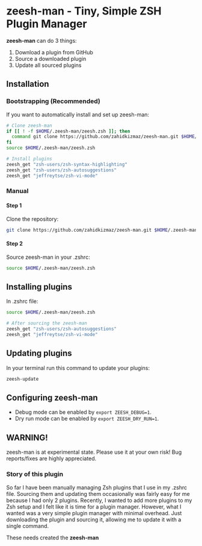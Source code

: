 # zeesh-man - Tiny, Simple ZSH Plugin Manager

**zeesh-man** can do 3 things:

1. Download a plugin from GitHub
1. Source a downloaded plugin
1. Update all sourced plugins

## Installation

### Bootstrapping (Recommended)

If you want to automatically install and set up zeesh-man:

```zsh
# Clone zeesh-man
if [[ ! -f $HOME/.zeesh-man/zeesh.zsh ]]; then
  command git clone https://github.com/zahidkizmaz/zeesh-man.git $HOME/.zeesh-man
fi
source $HOME/.zeesh-man/zeesh.zsh

# Install plugins
zeesh_get "zsh-users/zsh-syntax-highlighting"
zeesh_get "zsh-users/zsh-autosuggestions"
zeesh_get "jeffreytse/zsh-vi-mode"
```

### Manual

#### Step 1

Clone the repository:

```zsh
git clone https://github.com/zahidkizmaz/zeesh-man.git $HOME/.zeesh-man
```

#### Step 2

Source zeesh-man in your .zshrc:

```zsh
source $HOME/.zeesh-man/zeesh.zsh
```

## Installing plugins

In .zshrc file:

```zsh
source $HOME/.zeesh-man/zeesh.zsh

# After sourcing the zeesh-man
zeesh_get "zsh-users/zsh-autosuggestions"
zeesh_get "jeffreytse/zsh-vi-mode"
```

## Updating plugins

In your terminal run this command to update your plugins:

```zsh
zeesh-update
```

## Configuring zeesh-man

- Debug mode can be enabled by `export ZEESH_DEBUG=1`.
- Dry run mode can be enabled by `export ZEESH_DRY_RUN=1`.

## WARNING!

zeesh-man is at experimental state. Please use it at your own risk!
Bug reports/fixes are highly appreciated.

### Story of this plugin

So far I have been manually managing Zsh plugins that I use in my .zshrc file.
Sourcing them and updating them occasionally was fairly easy for me because I had only 2 plugins.
Recently, I wanted to add more plugins to my Zsh setup and I felt like it is time for a plugin manager.
However, what I wanted was a very simple plugin manager with minimal overhead.
Just downloading the plugin and sourcing it, allowing me to update it with a single command.

These needs created the **zeesh-man**
